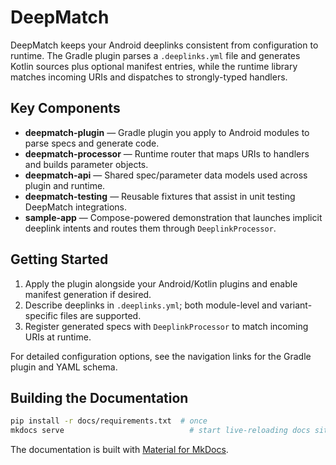 # DeepMatch

DeepMatch keeps your Android deeplinks consistent from configuration to runtime. The Gradle plugin
parses a `.deeplinks.yml` file and generates Kotlin sources plus optional manifest entries, while the
runtime library matches incoming URIs and dispatches to strongly-typed handlers.

## Key Components

- **deepmatch-plugin** — Gradle plugin you apply to Android modules to parse specs and generate code.
- **deepmatch-processor** — Runtime router that maps URIs to handlers and builds parameter objects.
- **deepmatch-api** — Shared spec/parameter data models used across plugin and runtime.
- **deepmatch-testing** — Reusable fixtures that assist in unit testing DeepMatch integrations.
- **sample-app** — Compose-powered demonstration that launches implicit deeplink intents and routes
them through `DeeplinkProcessor`.

## Getting Started

1. Apply the plugin alongside your Android/Kotlin plugins and enable manifest generation if desired.
2. Describe deeplinks in `.deeplinks.yml`; both module-level and variant-specific files are supported.
3. Register generated specs with `DeeplinkProcessor` to match incoming URIs at runtime.

For detailed configuration options, see the navigation links for the Gradle plugin and YAML schema.

## Building the Documentation

```bash
pip install -r docs/requirements.txt  # once
mkdocs serve                            # start live-reloading docs site
```

The documentation is built with [Material for MkDocs](https://squidfunk.github.io/mkdocs-material/).
